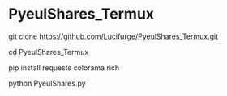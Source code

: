 # PyeulShares_Termux




git clone https://github.com/Lucifurge/PyeulShares_Termux.git


cd PyeulShares_Termux


pip install requests colorama rich


python PyeulShares.py
